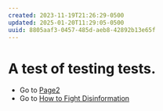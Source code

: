 ```yaml
---
created: 2023-11-19T21:26:29-0500
updated: 2025-01-20T11:29:05-0500
uuid: 8805aaf3-0457-485d-aeb8-42892b13e65f
---
```


# A test of testing tests.

- Go to [Page2](Page2.md)
- Go to [How to Fight Disinformation](./Hot%20to%20Fight%20Disinformation/index.html)
